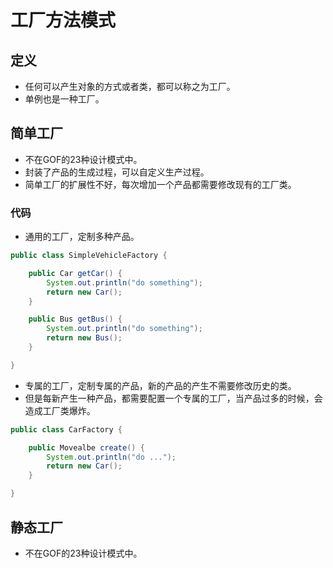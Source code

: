 # 工厂方法模式

## 定义

- 任何可以产生对象的方式或者类，都可以称之为工厂。
- 单例也是一种工厂。

## 简单工厂

- 不在GOF的23种设计模式中。
- 封装了产品的生成过程，可以自定义生产过程。
- 简单工厂的扩展性不好，每次增加一个产品都需要修改现有的工厂类。

### 代码

- 通用的工厂，定制多种产品。

```java
public class SimpleVehicleFactory {

    public Car getCar() {
        System.out.println("do something");
        return new Car();
    }

    public Bus getBus() {
        System.out.println("do something");
        return new Bus();
    }

}
```

- 专属的工厂，定制专属的产品，新的产品的产生不需要修改历史的类。
- 但是每新产生一种产品，都需要配置一个专属的工厂，当产品过多的时候，会造成工厂类爆炸。

```java
public class CarFactory {

    public Movealbe create() {
        System.out.println("do ...");
        return new Car();
    }

}
```



## 静态工厂

- 不在GOF的23种设计模式中。